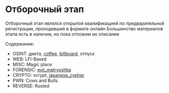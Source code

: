 # Отборочный этап
Отборочный этап являлся открытой квалификацией по предварительной регистрации, проходивший в формате онлайн
Большинство материалов этапа есть в наличии, но пока отложим их описание

Содержание:
* OSINT: диета, [coffee](coffee.md), [billboard](billboard.md), отпуск
* WEB: LFI-Based
* MISC: Magic place
* FORENSIC: [evil_matryoshka](evil_matryoshka.md)
* CRYPTO: vcrypt, [japanese_cypher](japanese_cypher.md)
* PWN: Cows and Bulls
* REVERSE: Rusted